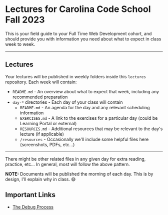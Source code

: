 # Lectures for Carolina Code School Fall 2023

This is your field guide to your Full Time Web Development cohort, and should provide you with information you need about what to expect in class week to week.

---

## Lectures

Your lectures will be published in weekly folders inside this `lectures` repository. Each week will contain:

- `README.md` - An overview about what to expect that week, including any recommended preparation
- `day-*` directories - Each day of your class will contain
  - `README.md` - An agenda for the day and any relevant scheduling information
  - `EXERCISES.md` - A link to the exercises for a particular day (could be Learning Portal or external)
  - `RESOURCES.md` - Additional resources that may be relevant to the day's lecture (if applicable)
  - `/resources` - Occasionally we'll include some helpful files here (screenshots, PDFs, etc...)

---

There might be other related files in any given day for extra reading, practice, etc... In general, most will follow the above pattern.

**NOTE:** Documents will be published the morning of each day. This is by design, I'll explain why in class. 😄

## Important Links

- [The Debug Process](https://docs.google.com/document/d/19xjZ3n9WHFqJXMsEEcLnJycQT-_MhInFY_AkHyeAMRg/edit?usp=sharing)

